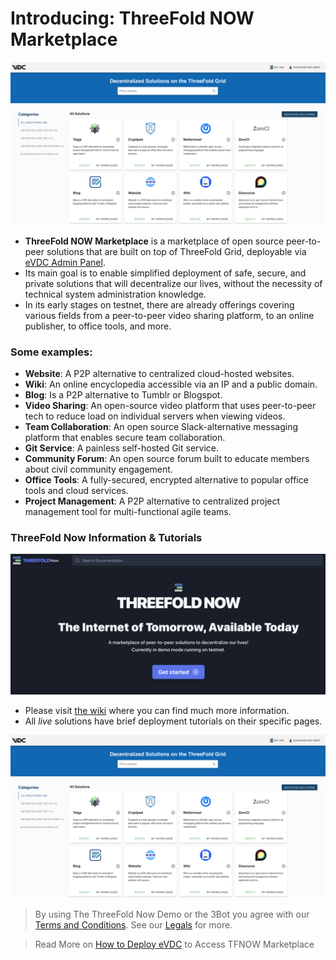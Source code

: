 # Introducing: ThreeFold NOW Marketplace

![](img/tfnow_home.png)

- **ThreeFold NOW Marketplace** is a marketplace of open source peer-to-peer solutions that are built on top of ThreeFold Grid, deployable via [eVDC Admin Panel](evdc).
- Its main goal is to enable simplified deployment of safe, secure, and private solutions that will decentralize our lives, without the necessity of technical system administration knowledge.
- In its early stages on testnet, there are already offerings covering various fields from a peer-to-peer video sharing platform, to an online publisher, to office tools, and more.

<!-- > See [__Getting Started Manual__](threefold_now_getting_started.md). -->

### Some examples:

<!-- - [__3Bot__](3bot.md): A versatile tool to administrate and control processes and activities of your solutions on top of the TF Grid. -->

- **Website**: A P2P alternative to centralized cloud-hosted websites.
- **Wiki**: An online encyclopedia accessible via an IP and a public domain.
- **Blog**: Is a P2P alternative to Tumblr or Blogspot.
- **Video Sharing**: An open-source video platform that uses peer-to-peer tech to reduce load on individual servers when viewing videos.
- **Team Collaboration**: An open source Slack-alternative messaging platform that enables secure team collaboration.
- **Git Service**: A painless self-hosted Git service.
- **Community Forum**: An open source forum built to educate members about civil community engagement.
- **Office Tools**: A fully-secured, encrypted alternative to popular office tools and cloud services.
- **Project Management**: A P2P alternative to centralized project management tool for multi-functional agile teams.

### ThreeFold Now Information & Tutorials

![](img/now_wiki.png)

- Please visit [the wiki](https://now.threefold.io) where you can find much more information.
- All _live_ solutions have brief deployment tutorials on their specific pages.

![](img/tfnow_home.png)

> By using The ThreeFold Now Demo or the 3Bot you agree with our [Terms and Conditions](sdk:terms_conditions_cloud). See our [Legals](legal:legal) for more.

> Read More on [How to Deploy eVDC](evdc_deploy) to Access TFNOW Marketplace
